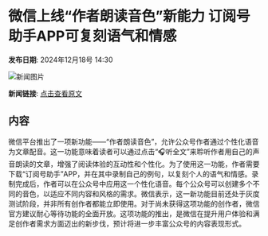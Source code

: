 # 微信上线“作者朗读音色”新能力 订阅号助手APP可复刻语气和情感

**发布日期**: 2024年12月18号 14:30

![新闻图片](https://pic.chinaz.com/picmap/thumb/201907082355001257_2.jpg)

**新闻链接**: [点击查看原文](https://www.aibase.com/zh/news/14067)

## 内容

微信平台推出了一项新功能——“作者朗读音色”，允许公众号作者通过个性化语音为文章配音。这一功能意味着读者可以通过点击“🎧听全文”来聆听作者用自己的声音朗读的文章，增强了阅读体验的互动性和个性化。为了使用这一功能，作者需要下载“订阅号助手”APP，并在其中录制自己的例句，以复刻个人的语气和情感。录制完成后，作者可以在公众号中应用这一个性化语音。每个公众号可以创建多个不同的音色，以适应不同内容和风格的需求。微信表示，这一新功能目前还处于灰度测试阶段，并非所有创作者都能立即使用。对于尚未获得这项功能的创作者，微信官方建议耐心等待功能的全面开放。这项功能的推出，是微信在提升用户体验和满足创作者需求方面迈出的新步伐，预计将进一步丰富公众号的内容表现形式。
